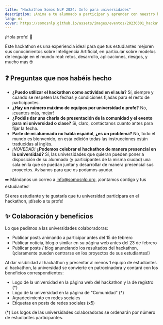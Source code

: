 ```yaml
---
title: "Hackathon Somos NLP 2024: Info para universidades"
description: ¡Anima a tu alumnado a participar y aprender con nuestro hackathon!
lang: es
cover: https://somosnlp.github.io/assets/images/eventos/20230301_hackathon_wip.png
---
```


¡Hola profe! 👋

Este hackathon es una experiencia ideal para que tus estudiantes mejoren sus conocimientos sobre Inteligencia Artificial, en particular sobre modelos de lenguaje en el mundo real: retos, desarrollo, aplicaciones, riesgos, y mucho más 🤓

## ❓ Preguntas que nos habéis hecho

- **¿Puedo utilizar el hackathon como actividad en el aula?** Sí, siempre y cuando se respeten las fechas y condiciones fijadas para el resto de participantes.
- **¿Hay un número máximo de equipos por universidad o profe?** No, ¡cuantos más, mejor!
- **¿Podéis dar una charla de presentación de la comunidad y el evento para mi universidad o clase?** Sí, claro, contáctanos cuanto antes para fijar la fecha.
- **Parte de mi alumnado no habla español, ¿es un problema?** No, todo el mundo es bienvenido, en esta edición todas las instrucciones están traducidas al inglés.
- *¡NOVEDAD!* **¿Podemos celebrar el hackathon de manera presencial en la universidad?** Sí, las universidades que quieran pueden poner a disposición de su alumnado (y participantes de la misma ciudad) una sala en la que se puedan juntar y desarrollar de manera presencial sus proyectos. Avísanos para que os podamos ayudar.

➡️ Mándanos un correo a info@somosnlp.org, ¡contamos contigo y tus estudiantes!

Si eres estudiante y te gustaría que tu universidad participara en el hackathon, ¡díselo a tu profe!

## ✨ Colaboración y beneficios

Lo que pedimos a las universidades colaboradoras:
- Publicar posts animando a participar antes del 15 de febrero
- Publicar noticia, blog o similar en su página web antes del 23 de febrero
- Publicar posts / blog anunciando los resultados del hackathon, (¡claramente pueden centrarse en los proyectos de sus estudiantes!)

Al dar visibilidad al hackathon y presentar al menos 1 equipo de estudiantes al hackathon, la universidad se convierte en patrocinadora y contará con los beneficios correspondientes:
- Logo de la universidad en la página web del hackathon y la de registro (*)
- Logo de la universidad en la página de "Comunidad" (*)
- Agradecimiento en redes sociales
- Etiquetas en posts de redes sociales (x5)

(*) Los logos de las universidades colaboradoras se ordenarán por número de estudiantes participantes.



<!-- 

### Beneficios modalidad online

### Beneficios modalidad presencial

Si además queréis darles la oportunidad a vuestro alumnado de participar en el hackathon de manera presencial, tenéis beneficios extra!


## Universidades colaboradoras en ediciones anteriores

<div style="display: grid; grid-template-columns: repeat(3, 1fr); gap: 10px;">
  <img src="path_to_image1.jpg" alt="University Logo 1" style="width: 100%;">
  <img src="path_to_image2.jpg" alt="University Logo 2" style="width: 100%;">
  <img src="path_to_image3.jpg" alt="University Logo 3" style="width: 100%;">
  <img src="path_to_image4.jpg" alt="University Logo 4" style="width: 100%;">
  <img src="path_to_image5.jpg" alt="University Logo 5" style="width: 100%;">
  <img src="path_to_image6.jpg" alt="University Logo 6" style="width: 100%;">
</div>

- uc3m
- ie
- upr
- canarias
- uniovi
- uchile
- argentina
- loja
- cdmx
-->
